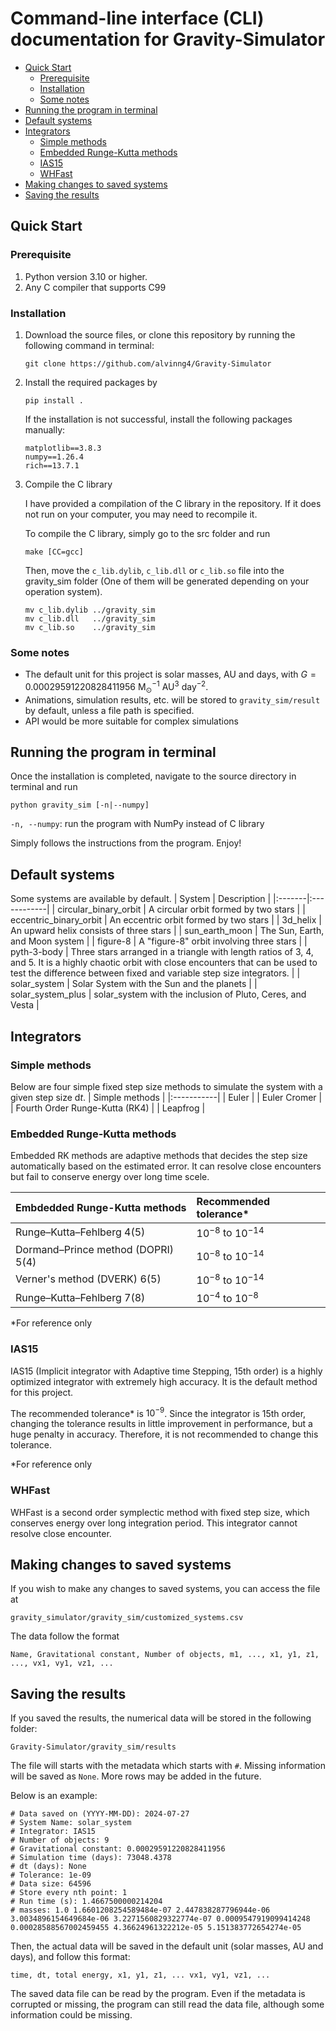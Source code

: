 # Command-line interface (CLI) documentation for Gravity-Simulator

* [Quick Start](#quick-start)
    - [Prerequisite](#prerequisite)
    - [Installation](#installation)
    - [Some notes](#some-notes)
* [Running the program in terminal](#running-the-program-in-terminal)
* [Default systems](#default-systems)
* [Integrators](#integrators)
    - [Simple methods](#simple-methods)
    - [Embedded Runge-Kutta methods](#embdedded-runge-kutta-methods)
    - [IAS15](#IAS15)
    - [WHFast](#whfast)
* [Making changes to saved systems](#making-changes-to-saved-systems)
* [Saving the results](#saving-the-results)

## Quick Start

### Prerequisite
1. Python version 3.10 or higher. 
2. Any C compiler that supports C99

### Installation
1. Download the source files, or clone this repository by running the following command in terminal:
    ```
    git clone https://github.com/alvinng4/Gravity-Simulator
    ```
2. Install the required packages by
    ```
    pip install .
    ```
    If the installation is not successful, install the following packages manually:
    ```
    matplotlib==3.8.3
    numpy==1.26.4
    rich==13.7.1
    ```
3. Compile the C library

    I have provided a compilation of the C library in the repository. If it does not run on your computer,
    you may need to recompile it.

    To compile the C library, simply go to the src folder and run
    ```
    make [CC=gcc]
    ```
    Then, move the `c_lib.dylib`, `c_lib.dll` or `c_lib.so` file into the gravity_sim folder (One of them will be generated depending on your operation system).
    ```
    mv c_lib.dylib ../gravity_sim
    mv c_lib.dll   ../gravity_sim
    mv c_lib.so    ../gravity_sim
    ```

### Some notes
* The default unit for this project is solar masses, AU and days, with $G = 0.00029591220828411956 \text{ M}_\odot^{-1} \text{ AU}^3 \text{ day}^{-2}$.
* Animations, simulation results, etc. will be stored to `gravity_sim/result` by default, unless a file path is specified.
* API would be more suitable for complex simulations

## Running the program in terminal

Once the installation is completed, navigate to the source directory in terminal and run
```
python gravity_sim [-n|--numpy]
```
`-n, --numpy`: run the program with NumPy instead of C library

Simply follows the instructions from the program. Enjoy!

## Default systems
Some systems are available by default.
| System | Description |
|:-------|:------------| 
| circular_binary_orbit | A circular orbit formed by two stars |
| eccentric_binary_orbit | An eccentric orbit formed by two stars |
| 3d_helix | An upward helix consists of three stars |
| sun_earth_moon | The Sun, Earth, and Moon system |
| figure-8 | A "figure-8" orbit involving three stars  |
| pyth-3-body | Three stars arranged in a triangle with length ratios of 3, 4, and 5. It is a highly chaotic orbit with close encounters that can be used to test the difference between fixed and variable step size integrators. |
| solar_system | Solar System with the Sun and the planets |
| solar_system_plus | solar_system with the inclusion of Pluto, Ceres, and Vesta  |

## Integrators 
### Simple methods
Below are four simple fixed step size methods to simulate the system with a given step size $\text{d}t$.
| Simple methods |
|:-----------|
| Euler |
| Euler Cromer |
| Fourth Order Runge-Kutta (RK4) |
| Leapfrog |

### Embedded Runge-Kutta methods
Embedded RK methods are adaptive methods that decides the step size automatically based on the estimated error.
It can resolve close encounters but fail to conserve energy over long time scele.

| Embdedded Runge-Kutta methods | Recommended tolerance* |
|:-----------|:-------------|
| Runge–Kutta–Fehlberg 4(5) | $10^{-8}$ to $10^{-14}$ |
| Dormand–Prince method (DOPRI) 5(4) | $10^{-8}$ to $10^{-14}$ |
| Verner's method (DVERK) 6(5) | $10^{-8}$ to $10^{-14}$ |
| Runge–Kutta–Fehlberg 7(8) | $10^{-4}$ to $10^{-8}$ |

*For reference only

### IAS15
IAS15 (Implicit integrator with Adaptive time Stepping, 15th order) is a highly optimized integrator with extremely high accuracy. It is the default method for this project.

The recommended tolerance* is $10^{-9}$. Since the integrator is 15th order, changing the tolerance
results in little improvement in performance, but a huge penalty in accuracy. Therefore, it is not
recommended to change this tolerance.

*For reference only

### WHFast
WHFast is a second order symplectic method with fixed step size, which conserves energy over long integration period. This integrator cannot resolve close encounter.

## Making changes to saved systems

If you wish to make any changes to saved systems, you can access the file at 
```
gravity_simulator/gravity_sim/customized_systems.csv
``` 
The data follow the format
```
Name, Gravitational constant, Number of objects, m1, ..., x1, y1, z1, ..., vx1, vy1, vz1, ...
```

## Saving the results
If you saved the results, the numerical data will be stored in the following folder:
```
Gravity-Simulator/gravity_sim/results
```
The file will starts with the metadata which starts with `#`.
Missing information will be saved as `None`.
More rows may be added in the future.

Below is an example:
```
# Data saved on (YYYY-MM-DD): 2024-07-27
# System Name: solar_system
# Integrator: IAS15
# Number of objects: 9
# Gravitational constant: 0.00029591220828411956
# Simulation time (days): 73048.4378
# dt (days): None
# Tolerance: 1e-09
# Data size: 64596
# Store every nth point: 1
# Run time (s): 1.4667500000214204
# masses: 1.0 1.6601208254589484e-07 2.447838287796944e-06 3.0034896154649684e-06 3.2271560829322774e-07 0.0009547919099414248 0.00028588567002459455 4.36624961322212e-05 5.151383772654274e-05
```
Then, the actual data will be saved in the default unit (solar masses, AU and days), and follow this format:
```
time, dt, total energy, x1, y1, z1, ... vx1, vy1, vz1, ...
```
The saved data file can be read by the program.
Even if the metadata is corrupted or missing, the program can still read the data file, although some information could be missing.

